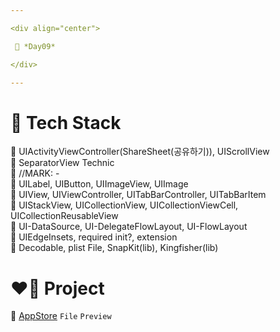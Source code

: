 ```yaml
---

<div align="center">

 💚 *Day09*

</div>

---
```


# 🤖 Tech Stack
🍏 UIActivityViewController(ShareSheet(공유하기)), UIScrollView  
🍏 SeparatorView Technic  
🍏 //MARK: -  
🍎 UILabel, UIButton, UIImageView, UIImage  
🍎 UIView, UIViewController, UITabBarController, UITabBarItem  
🍎 UIStackView, UICollectionView, UICollectionViewCell, UICollectionReusableView  
🍎 UI-DataSource, UI-DelegateFlowLayout, UI-FlowLayout  
🍎 UIEdgeInsets, required init?, extension  
🍎 Decodable, plist File, SnapKit(lib), Kingfisher(lib)  

# ❤️‍🔥 Project
📂 [AppStore](https://github.com/DCherish/iOS_N_Swift/tree/main/Day09/AppStore) `File` `Preview`  